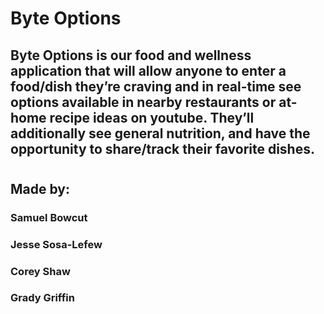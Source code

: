 # Byte Options
## Byte Options is our food and wellness application that will allow anyone to enter a food/dish they’re craving and in real-time see options available in nearby restaurants or at-home recipe ideas on youtube. They’ll additionally see general nutrition, and have the opportunity to share/track their favorite dishes.


#
## Made by:
###  Samuel Bowcut
###  Jesse Sosa-Lefew
### Corey Shaw
### Grady Griffin

